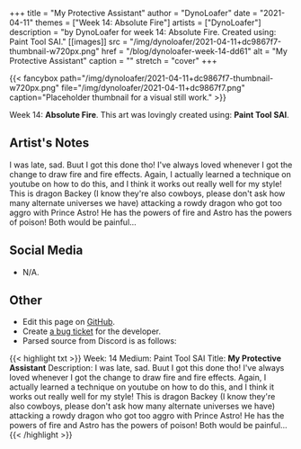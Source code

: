 +++
title =       "My Protective Assistant"
author =      "DynoLoafer"
date =        "2021-04-11"
themes =      ["Week 14: Absolute Fire"]
artists =     ["DynoLoafer"]
description = "by DynoLoafer for week 14: Absolute Fire. Created using: Paint Tool SAI."
[[images]]
      src = "/img/dynoloafer/2021-04-11+dc9867f7-thumbnail-w720px.png"
      href = "/blog/dynoloafer-week-14-dd61"
      alt = "My Protective Assistant"
      caption = ""
      stretch = "cover"
+++

{{< fancybox path="/img/dynoloafer/2021-04-11+dc9867f7-thumbnail-w720px.png" file="/img/dynoloafer/2021-04-11+dc9867f7.png" caption="Placeholder thumbnail for a visual still work." >}}


Week 14: **Absolute Fire**. This art was lovingly created using: **Paint Tool SAI**.

## Artist's Notes

I was late, sad.  Buut I got this done tho! I've always loved whenever I got the change to draw fire and fire effects. Again, I actually learned a technique on youtube on how to do this, and I think it works out really well for my style! This is dragon Backey (I know they're also cowboys, please don't ask how many alternate universes we have) attacking a rowdy dragon who got too aggro with Prince Astro! He has the powers of fire and Astro has the powers of poison! Both would be painful...

## Social Media

- N/A.

## Other

- Edit this page on [GitHub](https://github.com/teaminkling/web-refresh/edit/main/content/blog/dynoloafer-week-14-dd61.md).
- Create [a bug ticket](https://github.com/teaminkling/web-refresh/issues/new?assignees=&labels=bug&template=problem-report.md&title=) for the developer.
- Parsed source from Discord is as follows:

{{< highlight txt >}}
Week: 14
Medium: Paint Tool SAI
Title: __My Protective Assistant__
Description: I was late, sad.  Buut I got this done tho! I've always loved whenever I got the change to draw fire and fire effects. Again, I actually learned a technique on youtube on how to do this, and I think it works out really well for my style! This is dragon Backey (I know they're also cowboys, please don't ask how many alternate universes we have) attacking a rowdy dragon who got too aggro with Prince Astro! He has the powers of fire and Astro has the powers of poison! Both would be painful...
{{< /highlight >}}